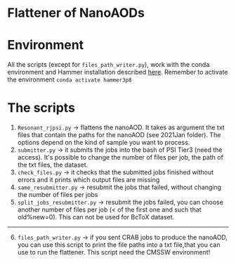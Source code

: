 # Flattener of NanoAODs

# Environment
All the scripts (except for `files_path_writer.py`), work with the conda environment and Hammer installation described [here](https://github.com/friti/RJpsiTools/tree/main/hammer).
Remember to activate the environment
`conda activate hammer3p8`

# The scripts
1. `Resonant_rjpsi.py` -> flattens the nanoAOD. It takes as argument the txt files that contain the paths for the nanoAOD (see 2021Jan folder). The options depend on the kind of sample you want to process. 
2. `submitter.py` -> it submits the jobs into the bash of PSI Tier3 (need the access). It's possible to change the number of files per job, the path of the txt files, the dataset.
3. `check_files.py` -> it checks that the submitted jobs finished without errors and it prints which output files are missing
4. `same_resubmitter.py` -> resubmit the jobs that failed, without changing the number of files per jobs
5. `split_jobs_resubmitter.py` -> resubmit the jobs failed, you can choose another number of files per job (< of the first one and such that old%new=0). This can not be used for BcToX dataset.
***
6. `files_path_writer.py` -> if you sent CRAB jobs to produce the nanoAOD, you can use this script to print the file paths into a txt file,that you can use to run the flattener. This script need the CMSSW environment!



